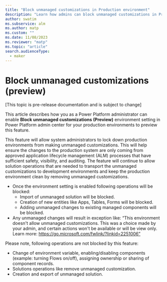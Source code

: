 ```yaml
---
title: "Block unmanaged customizations in Production environment"
description: "Learn how admins can block unmanaged customizations in Production enviornment and allow only safe ALM process to make any changes"
author: swatim
ms.subservice: alm
ms.author: matp
ms.custom: ""
ms.date: 11/08/2023
ms.reviewer: "matp"
ms.topic: "article"
search.audienceType: 
  - maker
---
```


# Block unmanaged customizations (preview)

[This topic is pre-release documentation and is subject to change]

This article describes how you as a Power Platform administrator can enable **Block unmanaged customizations (Preview)** environment setting in Power Platform admin center for your production environments to preview this feature.

This feature will allow system administrators to lock down production environments from making unmanaged customizations. This will help ensure the changes to the production system are only coming from approved application lifecycle management (ALM) processes that have sufficient safety, visibility, and auditing. The feature will continue to allow solution operations that are needed to transport the unmanaged customizations to development environments and keep the production environment clean by removing unmanaged customizations.

- Once the environment setting is enabled following operations will be blocked:
  - Import of unmanaged solution will be blocked.
  - Creation of new entities like Apps, Tables, Forms will be blocked.
  - Adding unmanaged changes to existing managed components will be blocked.
- Any unmanaged changes will result in exception like: “This environment doesn't allow unmanaged customizations. This was a choice made by your admin, and certain actions won't be available or will be view only. Learn more: https://go.microsoft.com/fwlink/?linkid=2251006”

Please note, following operations are not blocked by this feature:

- Change of environment variable, enabling/disabling components (example: turning Flows on/off), assigning ownership or sharing of component records.
- Solutions operations like remove unmanaged customization.
- Creation and export of unmanaged solution.
